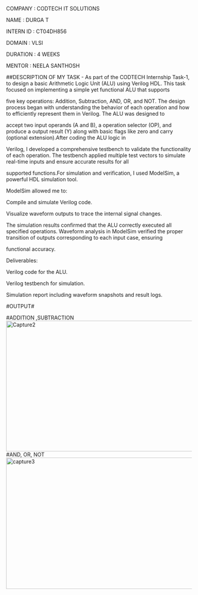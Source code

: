 COMPANY : CODTECH IT SOLUTIONS

NAME : DURGA T

INTERN ID : CT04DH856

DOMAIN : VLSI

DURATION : 4 WEEKS

MENTOR : NEELA SANTHOSH

##DESCRIPTION OF MY TASK - As part of the CODTECH Internship Task-1, to design a basic Arithmetic Logic Unit (ALU) using Verilog HDL. This task focused on implementing a simple yet functional ALU that supports

five key operations: Addition, Subtraction, AND, OR, and NOT. The design process began with understanding the behavior of each operation and how to efficiently represent them in Verilog. The ALU was designed to

accept two input operands (A and B), a operation selector (OP), and produce a output result (Y) along with basic flags like zero and carry (optional extension).After coding the ALU logic in

Verilog, I developed a comprehensive testbench to validate the functionality of each operation. The testbench applied multiple test vectors to simulate real-time inputs and ensure accurate results for all

supported functions.For simulation and verification, I used ModelSim, a powerful HDL simulation tool.

ModelSim allowed me to:

Compile and simulate Verilog code.

Visualize waveform outputs to trace the internal signal changes.

The simulation results confirmed that the ALU correctly executed all specified operations. Waveform analysis in ModelSim verified the proper transition of outputs corresponding to each input case, ensuring

functional accuracy.

Deliverables:

Verilog code for the ALU.

Verilog testbench for simulation.

Simulation report including waveform snapshots and result logs.

#OUTPUT#

#ADDITION ,SUBTRACTION
<img width="668" height="354" alt="Capture2" src="https://github.com/user-attachments/assets/9a323f9a-2f57-4d47-923b-b4875bbc1564" />
#AND, OR, NOT
<img width="667" height="356" alt="capture3" src="https://github.com/user-attachments/assets/a1a3dc9c-7c1a-4743-8276-0d3b7d2513ef" />

